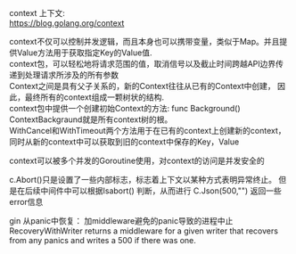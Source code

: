 context 上下文:  
https://blog.golang.org/context   

context不仅可以控制并发逻辑，而且本身也可以携带变量，类似于Map。并且提供Value方法用于获取指定Key的Value值.   
context包，可以轻松地将请求范围的值，取消信号以及截止时间跨越API边界传递到处理请求所涉及的所有参数   
Context之间是具有父子关系的，新的Context往往从已有的Context中创建， 因此，最终所有的context组成一颗树状的结构.   
context包中提供一个创建初始Context的方法:  func Background() ContextBackgraund就是所有context树的根。   
WithCancel和WithTimeout两个方法用于在已有的context上创建新的context，同时从新的context中可以获取到旧的context中保存的Key，Value  

context可以被多个并发的Goroutine使用，对context的访问是并发安全的   

c.Abort()只是设置了一些内部标志，标志着上下文以某种方式表明异常终止。  但是在后续中间件中可以根据Isabort() 判断，从而进行 C.Json(500,"") 返回一些error信息   

gin 从panic中恢复： 加middleware避免的panic导致的进程中止
RecoveryWithWriter returns a middleware for a given writer that recovers from any panics and writes a 500 if there was one.
